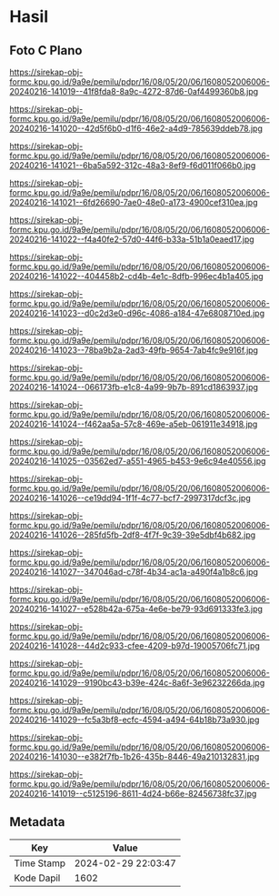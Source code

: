 # Hasil

## Foto C Plano

https://sirekap-obj-formc.kpu.go.id/9a9e/pemilu/pdpr/16/08/05/20/06/1608052006006-20240216-141019--41f8fda8-8a9c-4272-87d6-0af4499360b8.jpg

https://sirekap-obj-formc.kpu.go.id/9a9e/pemilu/pdpr/16/08/05/20/06/1608052006006-20240216-141020--42d5f6b0-d1f6-46e2-a4d9-785639ddeb78.jpg

https://sirekap-obj-formc.kpu.go.id/9a9e/pemilu/pdpr/16/08/05/20/06/1608052006006-20240216-141021--6ba5a592-312c-48a3-8ef9-f6d011f066b0.jpg

https://sirekap-obj-formc.kpu.go.id/9a9e/pemilu/pdpr/16/08/05/20/06/1608052006006-20240216-141021--6fd26690-7ae0-48e0-a173-4900cef310ea.jpg

https://sirekap-obj-formc.kpu.go.id/9a9e/pemilu/pdpr/16/08/05/20/06/1608052006006-20240216-141022--f4a40fe2-57d0-44f6-b33a-51b1a0eaed17.jpg

https://sirekap-obj-formc.kpu.go.id/9a9e/pemilu/pdpr/16/08/05/20/06/1608052006006-20240216-141022--404458b2-cd4b-4e1c-8dfb-996ec4b1a405.jpg

https://sirekap-obj-formc.kpu.go.id/9a9e/pemilu/pdpr/16/08/05/20/06/1608052006006-20240216-141023--d0c2d3e0-d96c-4086-a184-47e6808710ed.jpg

https://sirekap-obj-formc.kpu.go.id/9a9e/pemilu/pdpr/16/08/05/20/06/1608052006006-20240216-141023--78ba9b2a-2ad3-49fb-9654-7ab4fc9e916f.jpg

https://sirekap-obj-formc.kpu.go.id/9a9e/pemilu/pdpr/16/08/05/20/06/1608052006006-20240216-141024--066173fb-e1c8-4a99-9b7b-891cd1863937.jpg

https://sirekap-obj-formc.kpu.go.id/9a9e/pemilu/pdpr/16/08/05/20/06/1608052006006-20240216-141024--f462aa5a-57c8-469e-a5eb-061911e34918.jpg

https://sirekap-obj-formc.kpu.go.id/9a9e/pemilu/pdpr/16/08/05/20/06/1608052006006-20240216-141025--03562ed7-a551-4965-b453-9e6c94e40556.jpg

https://sirekap-obj-formc.kpu.go.id/9a9e/pemilu/pdpr/16/08/05/20/06/1608052006006-20240216-141026--ce19dd94-1f1f-4c77-bcf7-2997317dcf3c.jpg

https://sirekap-obj-formc.kpu.go.id/9a9e/pemilu/pdpr/16/08/05/20/06/1608052006006-20240216-141026--285fd5fb-2df8-4f7f-9c39-39e5dbf4b682.jpg

https://sirekap-obj-formc.kpu.go.id/9a9e/pemilu/pdpr/16/08/05/20/06/1608052006006-20240216-141027--347046ad-c78f-4b34-ac1a-a490f4a1b8c6.jpg

https://sirekap-obj-formc.kpu.go.id/9a9e/pemilu/pdpr/16/08/05/20/06/1608052006006-20240216-141027--e528b42a-675a-4e6e-be79-93d691333fe3.jpg

https://sirekap-obj-formc.kpu.go.id/9a9e/pemilu/pdpr/16/08/05/20/06/1608052006006-20240216-141028--44d2c933-cfee-4209-b97d-19005706fc71.jpg

https://sirekap-obj-formc.kpu.go.id/9a9e/pemilu/pdpr/16/08/05/20/06/1608052006006-20240216-141029--9190bc43-b39e-424c-8a6f-3e96232266da.jpg

https://sirekap-obj-formc.kpu.go.id/9a9e/pemilu/pdpr/16/08/05/20/06/1608052006006-20240216-141029--fc5a3bf8-ecfc-4594-a494-64b18b73a930.jpg

https://sirekap-obj-formc.kpu.go.id/9a9e/pemilu/pdpr/16/08/05/20/06/1608052006006-20240216-141030--e382f7fb-1b26-435b-8446-49a210132831.jpg

https://sirekap-obj-formc.kpu.go.id/9a9e/pemilu/pdpr/16/08/05/20/06/1608052006006-20240216-141019--c5125196-8611-4d24-b66e-82456738fc37.jpg


## Metadata

| Key        | Value               |
| ---------- | ------------------- |
| Time Stamp | 2024-02-29 22:03:47 |
| Kode Dapil | 1602                |



